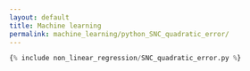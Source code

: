 ```yaml
---
layout: default
title: Machine learning
permalink: machine_learning/python_SNC_quadratic_error/
---
```


```python
{% include non_linear_regression/SNC_quadratic_error.py %}
```

